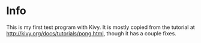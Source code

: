# Info

This is my first test program with Kivy. It is mostly copied from the tutorial at http://kivy.org/docs/tutorials/pong.html, though it has a couple fixes.
